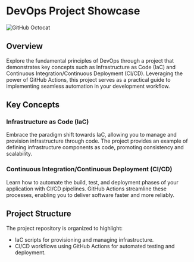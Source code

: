 # DevOps Project Showcase

![GitHub Octocat](https://octodex.github.com/nuxtocat/)

## Overview

Explore the fundamental principles of DevOps through a project that demonstrates key concepts such as Infrastructure as Code (IaC) and Continuous Integration/Continuous Deployment (CI/CD). Leveraging the power of GitHub Actions, this project serves as a practical guide to implementing seamless automation in your development workflow.

## Key Concepts

### Infrastructure as Code (IaC)

Embrace the paradigm shift towards IaC, allowing you to manage and provision infrastructure through code. The project provides an example of defining infrastructure components as code, promoting consistency and scalability.

### Continuous Integration/Continuous Deployment (CI/CD)

Learn how to automate the build, test, and deployment phases of your application with CI/CD pipelines. GitHub Actions streamline these processes, enabling you to deliver software faster and more reliably.

## Project Structure

The project repository is organized to highlight:

- IaC scripts for provisioning and managing infrastructure.
- CI/CD workflows using GitHub Actions for automated testing and deployment.
